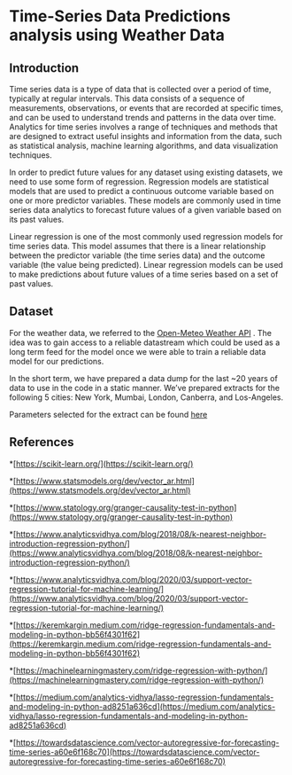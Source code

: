 #  Time-Series Data Predictions analysis using Weather Data


## Introduction

  Time series data is a type of data that is collected over a period of time, typically at regular intervals. This data consists of a sequence of measurements, observations, or events that are recorded at specific times, and can be used to understand trends and patterns in the data over time. Analytics for time series involves a range of techniques and methods that are designed to extract useful insights and information from the data, such as statistical analysis, machine learning algorithms, and data visualization techniques. 
    
    
   In order to predict future values for any dataset using existing datasets, we need to use some form of regression. Regression models are statistical models that are used to predict a continuous outcome variable based on one or more predictor variables. These models are commonly used in time series data analytics to forecast future values of a given variable based on its past values.
   
Linear regression is one of the most commonly used regression models for time series data. This model assumes that there is a linear relationship between the predictor variable (the time series data) and the outcome variable (the value being predicted). Linear regression models can be used to make predictions about future values of a time series based on a set of past values.

## Dataset

   For the weather data, we referred to the [Open-Meteo Weather API](https://open-meteo.com/en/docs/historical-weather-api) . The idea was to gain access to a reliable datastream which could be used as a long term feed for the model once we were able to train a reliable data model for our predictions.

  In the short term, we have prepared a data dump for the last ~20 years of data to use in the code in a static manner. We’ve prepared extracts for the following 5 cities: New York, Mumbai, London, Canberra, and Los-Angeles.
  
  Parameters selected for the extract can be found  [here](https://github.com/palakkeni5/ML-project/blob/main/data/open-meteos-historical-weather-api-extract-config.pdf)
  
  ## References
  
*[https://scikit-learn.org/](https://scikit-learn.org/)

*[https://www.statsmodels.org/dev/vector_ar.html](https://www.statsmodels.org/dev/vector_ar.html)

*[https://www.statology.org/granger-causality-test-in-python](https://www.statology.org/granger-causality-test-in-python)

*[https://www.analyticsvidhya.com/blog/2018/08/k-nearest-neighbor-introduction-regression-python/](https://www.analyticsvidhya.com/blog/2018/08/k-nearest-neighbor-introduction-regression-python/)

*[https://www.analyticsvidhya.com/blog/2020/03/support-vector-regression-tutorial-for-machine-learning/](https://www.analyticsvidhya.com/blog/2020/03/support-vector-regression-tutorial-for-machine-learning/)

*[https://keremkargin.medium.com/ridge-regression-fundamentals-and-modeling-in-python-bb56f4301f62](https://keremkargin.medium.com/ridge-regression-fundamentals-and-modeling-in-python-bb56f4301f62)

*[https://machinelearningmastery.com/ridge-regression-with-python/](https://machinelearningmastery.com/ridge-regression-with-python/)

*[https://medium.com/analytics-vidhya/lasso-regression-fundamentals-and-modeling-in-python-ad8251a636cd](https://medium.com/analytics-vidhya/lasso-regression-fundamentals-and-modeling-in-python-ad8251a636cd)

*[https://towardsdatascience.com/vector-autoregressive-for-forecasting-time-series-a60e6f168c70](https://towardsdatascience.com/vector-autoregressive-for-forecasting-time-series-a60e6f168c70)
